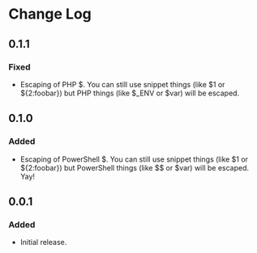 # Change Log

## 0.1.1

### Fixed

- Escaping of PHP $. You can still use snippet things (like $1 or ${2:foobar}) but PHP things (like $_ENV or $var) will be escaped.

## 0.1.0

### Added

- Escaping of PowerShell $. You can still use snippet things (like $1 or ${2:foobar}) but PowerShell things (like $$ or $var) will be escaped. Yay!

## 0.0.1

### Added

- Initial release.
